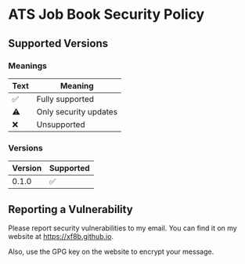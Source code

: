 # ATS Job Book Security Policy

## Supported Versions

### Meanings

| Text               | Meaning               |
| ------------------ | --------------------- |
| :white_check_mark: | Fully supported       |
| :warning:          | Only security updates |
| :x:                | Unsupported           |

### Versions

| Version | Supported          |
| ------- | ------------------ |
| 0.1.0   | :white_check_mark: |

## Reporting a Vulnerability

Please report security vulnerabilities to my email. You can find it on my website at <https://xf8b.github.io>.

Also, use the GPG key on the website to encrypt your message.
